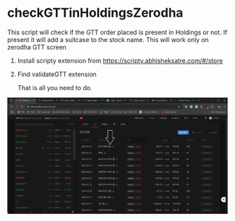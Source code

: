 # checkGTTinHoldingsZerodha
This script will check if the GTT order placed is present in Holdings or not. If present it will add a suitcase to the stock name. This will work only on zerodha GTT screen

1. Install scripty extension from https://scripty.abhisheksatre.com/#/store
2. Find validateGTT extension

   That is all you need to do.

![Screenshot](GttScreenshot.jpg)
